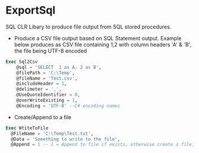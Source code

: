 # ExportSql
SQL CLR Libary to produce file output from SQL stored procedures.
- Produce a CSV file output based on SQL Statement output. Example below produces as CSV file containing 1,2 with column headers 'A' & 'B', the file being  UTF-8 encoded
```SQL
Exec Sql2Csv 
	@sql = 'SELECT  1 as A, 2 as B',
	@filePath = 'C:\Temp',
	@fileName = 'Test.csv',
	@includeHeader = 1,
	@delimeter = ',',
	@UseQuoteIdentifier = 0,
	@overWriteExisting = 1,
	@Encoding = 'UTF-8' --C# encoding names
```
- Create/Append to a file
```SQL
Exec WtiteToFile
  @FileName = 'C:\Temp\Test.txt', 
  @Data = 'Something to write to the file', 
  @Append = 1 -- 1 = Append to file if exists, otherwise create a file, 0 = Create or overwrite file
```
